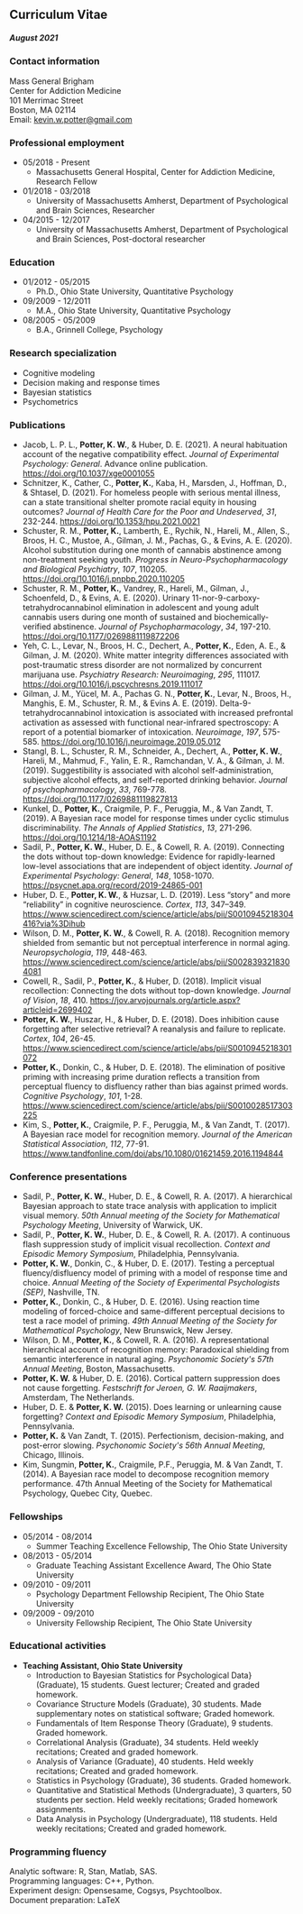 ## Curriculum Vitae
##### August 2021

### Contact information

Mass General Brigham  
Center for Addiction Medicine  
101 Merrimac Street  
Boston, MA 02114  
Email: kevin.w.potter@gmail.com

### Professional employment

* 05/2018 - Present
    * Massachusetts General Hospital, Center for Addiction Medicine, Research Fellow
* 01/2018 - 03/2018
    * University of Massachusetts Amherst, Department of Psychological and Brain Sciences, Researcher
* 04/2015 - 12/2017
    * University of Massachusetts Amherst, Department of Psychological and Brain Sciences, Post-doctoral researcher

### Education

* 01/2012 - 05/2015
    * Ph.D., Ohio State University, Quantitative Psychology
* 09/2009 - 12/2011
    * M.A., Ohio State University, Quantitative Psychology
* 08/2005 - 05/2009
    * B.A., Grinnell College, Psychology

### Research specialization

* Cognitive modeling
* Decision making and response times
* Bayesian statistics
* Psychometrics

### Publications

* Jacob, L. P. L., __Potter, K. W.__, & Huber, D. E. (2021). A neural habituation account of the negative compatibility effect. *Journal of Experimental Psychology: General*. Advance online publication. https://doi.org/10.1037/xge0001055
* Schnitzer, K., Cather, C., __Potter, K.__, Kaba, H., Marsden, J., Hoffman, D., & Shtasel, D. (2021). For homeless people with serious mental illness, can a state transitional shelter promote racial equity in housing outcomes? *Journal of Health Care for the Poor and Undeserved*, *31*, 232-244. https://doi.org/10.1353/hpu.2021.0021
* Schuster, R. M., __Potter, K.__, Lamberth, E., Rychik, N., Hareli, M., Allen, S., Broos, H. C., Mustoe, A., Gilman, J. M., Pachas, G., & Evins, A. E. (2020). Alcohol substitution during one month of cannabis abstinence among non-treatment seeking youth. *Progress in Neuro-Psychopharmacology and Biological Psychiatry*, *107*, 110205. https://doi.org/10.1016/j.pnpbp.2020.110205
* Schuster, R. M., __Potter, K.__, Vandrey, R., Hareli, M., Gilman, J., Schoenfeld, D., & Evins, A. E. (2020). Urinary 11-nor-9-carboxy-tetrahydrocannabinol elimination in adolescent and young adult cannabis users during one month of sustained and biochemically-verified abstinence. *Journal of Psychopharmacology*, *34*, 197-210. https://doi.org/10.1177/0269881119872206 
* Yeh, C. L., Levar, N., Broos, H. C., Dechert, A., __Potter, K.__, Eden, A. E., & Gilman, J. M. (2020). White matter integrity differences associated with post-traumatic stress disorder are not normalized by concurrent marijuana use. *Psychiatry Research: Neuroimaging*, *295*, 111017. https://doi.org/10.1016/j.pscychresns.2019.111017
* Gilman, J. M., Yücel, M. A., Pachas G. N., __Potter, K.__, Levar, N., Broos, H., Manghis, E. M., Schuster, R. M., & Evins A. E. (2019). Delta-9-tetrahydrocannabinol intoxication is associated with increased prefrontal activation as assessed with functional near-infrared spectroscopy: A report of a potential biomarker of intoxication. *Neuroimage*, *197*, 575-585. https://doi.org/10.1016/j.neuroimage.2019.05.012
* Stangl, B. L., Schuster, R. M., Schneider, A., Dechert, A., __Potter, K. W.__, Hareli, M., Mahmud, F., Yalin, E. R., Ramchandan, V. A., & Gilman, J. M. (2019). Suggestibility is associated with alcohol self-administration, subjective alcohol effects, and self-reported drinking behavior. *Journal of psychopharmacology*, *33*, 769-778. https://doi.org/10.1177/0269881119827813
* Kunkel, D., __Potter, K.__, Craigmile, P. F., Peruggia, M., & Van Zandt, T. (2019). A Bayesian race model for response times under cyclic stimulus discriminability. *The Annals of Applied Statistics*, *13*, 271-296. https://doi.org/10.1214/18-AOAS1192
* Sadil, P., __Potter, K. W.__, Huber, D. E., & Cowell, R. A. (2019). Connecting the dots without top-down knowledge: Evidence for rapidly-learned low-level associations that are independent of object identity. *Journal of Experimental Psychology: General*, *148*, 1058-1070. https://psycnet.apa.org/record/2019-24865-001
* Huber, D. E., __Potter, K. W.__, & Huzsar, L. D. (2019). Less “story” and more “reliability” in cognitive neuroscience. *Cortex*, *113*, 347–349. https://www.sciencedirect.com/science/article/abs/pii/S0010945218304416?via%3Dihub
* Wilson, D. M., __Potter, K. W.__, & Cowell, R. A. (2018). Recognition memory shielded from semantic but not perceptual interference in normal aging. *Neuropsychologia*, *119*, 448-463. https://www.sciencedirect.com/science/article/abs/pii/S0028393218304081
* Cowell, R., Sadil, P., __Potter, K.__, & Huber, D. (2018). Implicit visual recollection: Connecting the dots without top-down knowledge. *Journal of Vision*, *18*, 410. https://jov.arvojournals.org/article.aspx?articleid=2699402
* __Potter, K. W.__, Huszar, H., & Huber, D. E. (2018). Does inhibition cause forgetting after selective retrieval? A reanalysis and failure to replicate. *Cortex*, *104*, 26-45. https://www.sciencedirect.com/science/article/abs/pii/S0010945218301072
* __Potter, K.__, Donkin, C., & Huber, D. E. (2018). The elimination of positive priming with increasing prime duration reflects a transition from perceptual fluency to disfluency rather than bias against primed words. *Cognitive Psychology*, *101*, 1-28. https://www.sciencedirect.com/science/article/abs/pii/S0010028517303225
* Kim, S., __Potter, K.__, Craigmile, P. F., Peruggia, M., & Van Zandt, T. (2017). A Bayesian race model for recognition memory. *Journal of the American Statistical Association*, *112*, 77-91. https://www.tandfonline.com/doi/abs/10.1080/01621459.2016.1194844


### Conference presentations

* Sadil, P., __Potter, K. W.__, Huber, D. E., & Cowell, R. A. (2017). A hierarchical Bayesian approach to state trace analysis with application to implicit visual memory. *50th Annual meeting of the Society for Mathematical Psychology Meeting*, University of Warwick, UK.
* Sadil, P., __Potter, K. W.__, Huber, D. E., & Cowell, R. A. (2017). A continuous flash suppression study of implicit visual recollection. *Context and Episodic Memory Symposium*, Philadelphia, Pennsylvania.
* __Potter, K. W.__, Donkin, C., & Huber, D. E. (2017). Testing a perceptual fluency/disfluency model of priming with a model of response time and choice. *Annual Meeting of the Society of Experimental Psychologists (SEP)*, Nashville, TN.
* __Potter, K.__, Donkin, C., & Huber, D. E. (2016).  Using reaction time modeling of forced-choice and same-different perceptual decisions to test a race model of priming. *49th Annual Meeting of the Society for Mathematical Psychology*, New Brunswick, New Jersey.
* Wilson, D. M., __Potter, K.__, & Cowell, R. A. (2016). A representational hierarchical account of recognition memory: Paradoxical shielding from semantic interference in natural aging. *Psychonomic Society's 57th Annual Meeting*, Boston, Massachusetts.
* __Potter, K. W.__ & Huber, D. E. (2016). Cortical pattern suppression does not cause forgetting. *Festschrift for Jeroen, G. W. Raaijmakers*, Amsterdam, The Netherlands.
* Huber, D. E. & __Potter, K. W.__ (2015). Does learning or unlearning cause forgetting? *Context and Episodic Memory Symposium*, Philadelphia, Pennsylvania.
* __Potter, K.__ & Van Zandt, T. (2015). Perfectionism, decision-making, and post-error slowing. *Psychonomic Society's 56th Annual Meeting*, Chicago, Illinois.
* Kim, Sungmin, __Potter, K.__, Craigmile, P.F., Peruggia, M. & Van Zandt, T. (2014).  A Bayesian race model to decompose recognition memory performance.  47th Annual Meeting of the Society for Mathematical Psychology, Quebec City, Quebec.


### Fellowships

* 05/2014 - 08/2014
  * Summer Teaching Excellence Fellowship, The Ohio State University
* 08/2013 - 05/2014
  * Graduate Teaching Assistant Excellence Award, The Ohio State University
* 09/2010 - 09/2011
  * Psychology Department Fellowship Recipient, The Ohio State University
* 09/2009 - 09/2010
  * University Fellowship Recipient, The Ohio State University

### Educational activities

* __Teaching Assistant, Ohio State University__
  + Introduction to Bayesian Statistics for Psychological Data} (Graduate), 15 students. Guest lecturer; Created and graded homework.
  + Covariance Structure Models (Graduate), 30 students. Made supplementary notes on statistical software; Graded homework.
  + Fundamentals of Item Response Theory (Graduate), 9 students. Graded homework.
  + Correlational Analysis (Graduate), 34 students. Held weekly recitations; Created and graded homework.
  + Analysis of Variance (Graduate), 40 students. Held weekly recitations; Created and graded homework.
  + Statistics in Psychology (Graduate), 36 students. Graded homework.
  + Quantitative and Statistical Methods (Undergraduate), 3 quarters, 50 students per section. Held weekly recitations; Graded homework assignments.
  + Data Analysis in Psychology (Undergraduate), 118 students. Held weekly recitations; Created and graded homework.


### Programming fluency

Analytic software: R, Stan, Matlab, SAS.  
Programming languages: C++, Python.  
Experiment design: Opensesame, Cogsys, Psychtoolbox.  
Document preparation: LaTeX


